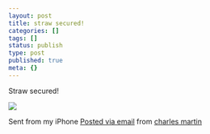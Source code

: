 ```yaml
---
layout: post
title: straw secured!
categories: []
tags: []
status: publish
type: post
published: true
meta: {}
---
```


Straw secured!

![]({{site.baseurl}}/assets/posterous/charlesmartin/2010-04-10-strawsecured.jpg)

<!-- [![](http://posterous.com/getfile/files.posterous.com/charlesmartin/fehR7n6PXfeZ92kCITC62g0W3zuIqqnsxUZyqWKt2FvaE5VYHRgH7u3s9bEw/photo.jpg.scaled.500.jpg)](http://posterous.com/getfile/files.posterous.com/charlesmartin/qgGQg18BHYl1E36bAIIsoKTkoa8g29kn3PJp8ghybd0iyDWPWX8f4CDDIm5I/photo.jpg)  -->
Sent from my iPhone 
[Posted via email](http://posterous.com)  from 
[charles martin](http://charlesmartin.posterous.com/straw-secured)
